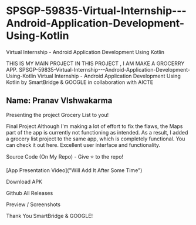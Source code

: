 # SPSGP-59835-Virtual-Internship---Android-Application-Development-Using-Kotlin
Virtual Internship - Android Application Development Using Kotlin

THIS IS  MY MAIN PROJECT IN THIS PROJECT ,
I AM MAKE A GROCERRY APP.
SPSGP-59835-Virtual-Internship---Android-Application-Development-Using-Kotlin
Virtual Internship - Android Application Development Using Kotlin by SmartBridge & GOOGLE in collaboration with AICTE

## Name: Pranav VIshwakarma
Presenting the project  Grocery List to you!

Final Project
Although I'm making a lot of effort to fix the flaws, the Maps part of the app is currently not functioning as intended. As a result, I added a grocery list project to the same app, which is completely functional. You can check it out here. Excellent user interface and functionality.

Source Code (On My Repo) - Give ⭐ to the repo!

[App Presentation Video]("Will Add It After Some Time")

Download APK

Github All Releases



Preview / Screenshots
  


Thank You SmartBridge & GOOGLE!

